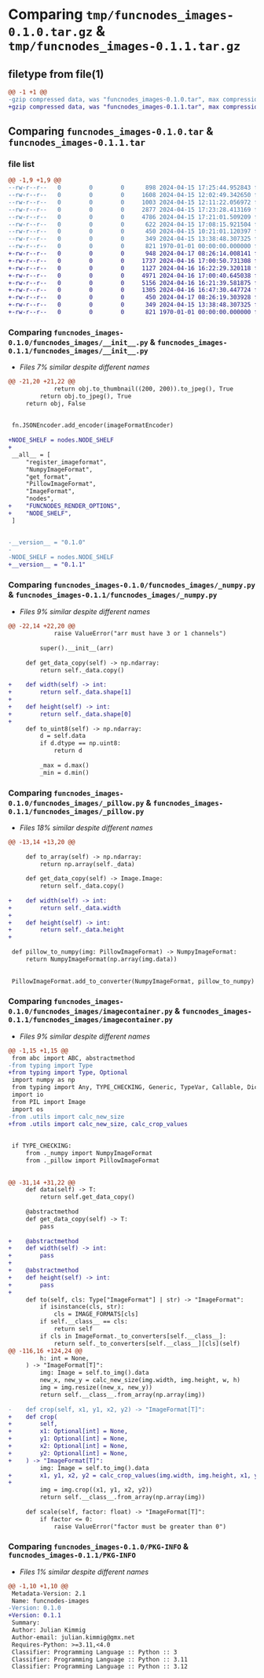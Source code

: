 # Comparing `tmp/funcnodes_images-0.1.0.tar.gz` & `tmp/funcnodes_images-0.1.1.tar.gz`

## filetype from file(1)

```diff
@@ -1 +1 @@
-gzip compressed data, was "funcnodes_images-0.1.0.tar", max compression
+gzip compressed data, was "funcnodes_images-0.1.1.tar", max compression
```

## Comparing `funcnodes_images-0.1.0.tar` & `funcnodes_images-0.1.1.tar`

### file list

```diff
@@ -1,9 +1,9 @@
--rw-r--r--   0        0        0      898 2024-04-15 17:25:44.952843 funcnodes_images-0.1.0/funcnodes_images/__init__.py
--rw-r--r--   0        0        0     1608 2024-04-15 12:02:49.342650 funcnodes_images-0.1.0/funcnodes_images/_numpy.py
--rw-r--r--   0        0        0     1003 2024-04-15 12:11:22.056972 funcnodes_images-0.1.0/funcnodes_images/_pillow.py
--rw-r--r--   0        0        0     2877 2024-04-15 17:23:28.413169 funcnodes_images-0.1.0/funcnodes_images/image_nodes.py
--rw-r--r--   0        0        0     4786 2024-04-15 17:21:01.509209 funcnodes_images-0.1.0/funcnodes_images/imagecontainer.py
--rw-r--r--   0        0        0      622 2024-04-15 17:08:15.921504 funcnodes_images-0.1.0/funcnodes_images/utils.py
--rw-r--r--   0        0        0      450 2024-04-15 10:21:01.120397 funcnodes_images-0.1.0/pyproject.toml
--rw-r--r--   0        0        0      349 2024-04-15 13:38:48.307325 funcnodes_images-0.1.0/README.md
--rw-r--r--   0        0        0      821 1970-01-01 00:00:00.000000 funcnodes_images-0.1.0/PKG-INFO
+-rw-r--r--   0        0        0      948 2024-04-17 08:26:14.008141 funcnodes_images-0.1.1/funcnodes_images/__init__.py
+-rw-r--r--   0        0        0     1737 2024-04-16 17:00:50.731308 funcnodes_images-0.1.1/funcnodes_images/_numpy.py
+-rw-r--r--   0        0        0     1127 2024-04-16 16:22:29.320118 funcnodes_images-0.1.1/funcnodes_images/_pillow.py
+-rw-r--r--   0        0        0     4971 2024-04-16 17:00:40.645038 funcnodes_images-0.1.1/funcnodes_images/image_nodes.py
+-rw-r--r--   0        0        0     5156 2024-04-16 16:21:39.581875 funcnodes_images-0.1.1/funcnodes_images/imagecontainer.py
+-rw-r--r--   0        0        0     1305 2024-04-16 16:47:30.447724 funcnodes_images-0.1.1/funcnodes_images/utils.py
+-rw-r--r--   0        0        0      450 2024-04-17 08:26:19.303928 funcnodes_images-0.1.1/pyproject.toml
+-rw-r--r--   0        0        0      349 2024-04-15 13:38:48.307325 funcnodes_images-0.1.1/README.md
+-rw-r--r--   0        0        0      821 1970-01-01 00:00:00.000000 funcnodes_images-0.1.1/PKG-INFO
```

### Comparing `funcnodes_images-0.1.0/funcnodes_images/__init__.py` & `funcnodes_images-0.1.1/funcnodes_images/__init__.py`

 * *Files 7% similar despite different names*

```diff
@@ -21,20 +21,22 @@
             return obj.to_thumbnail((200, 200)).to_jpeg(), True
         return obj.to_jpeg(), True
     return obj, False
 
 
 fn.JSONEncoder.add_encoder(imageFormatEncoder)
 
+NODE_SHELF = nodes.NODE_SHELF
+
 __all__ = [
     "register_imageformat",
     "NumpyImageFormat",
     "get_format",
     "PillowImageFormat",
     "ImageFormat",
     "nodes",
+    "FUNCNODES_RENDER_OPTIONS",
+    "NODE_SHELF",
 ]
 
 
-__version__ = "0.1.0"
-
-NODE_SHELF = nodes.NODE_SHELF
+__version__ = "0.1.1"
```

### Comparing `funcnodes_images-0.1.0/funcnodes_images/_numpy.py` & `funcnodes_images-0.1.1/funcnodes_images/_numpy.py`

 * *Files 9% similar despite different names*

```diff
@@ -22,14 +22,20 @@
             raise ValueError("arr must have 3 or 1 channels")
 
         super().__init__(arr)
 
     def get_data_copy(self) -> np.ndarray:
         return self._data.copy()
 
+    def width(self) -> int:
+        return self._data.shape[1]
+
+    def height(self) -> int:
+        return self._data.shape[0]
+
     def to_uint8(self) -> np.ndarray:
         d = self.data
         if d.dtype == np.uint8:
             return d
 
         _max = d.max()
         _min = d.min()
```

### Comparing `funcnodes_images-0.1.0/funcnodes_images/_pillow.py` & `funcnodes_images-0.1.1/funcnodes_images/_pillow.py`

 * *Files 18% similar despite different names*

```diff
@@ -13,14 +13,20 @@
 
     def to_array(self) -> np.ndarray:
         return np.array(self._data)
 
     def get_data_copy(self) -> Image.Image:
         return self._data.copy()
 
+    def width(self) -> int:
+        return self._data.width
+
+    def height(self) -> int:
+        return self._data.height
+
 
 def pillow_to_numpy(img: PillowImageFormat) -> NumpyImageFormat:
     return NumpyImageFormat(np.array(img.data))
 
 
 PillowImageFormat.add_to_converter(NumpyImageFormat, pillow_to_numpy)
```

### Comparing `funcnodes_images-0.1.0/funcnodes_images/imagecontainer.py` & `funcnodes_images-0.1.1/funcnodes_images/imagecontainer.py`

 * *Files 9% similar despite different names*

```diff
@@ -1,15 +1,15 @@
 from abc import ABC, abstractmethod
-from typing import Type
+from typing import Type, Optional
 import numpy as np
 from typing import Any, TYPE_CHECKING, Generic, TypeVar, Callable, Dict
 import io
 from PIL import Image
 import os
-from .utils import calc_new_size
+from .utils import calc_new_size, calc_crop_values
 
 
 if TYPE_CHECKING:
     from ._numpy import NumpyImageFormat
     from ._pillow import PillowImageFormat
 
 
@@ -31,14 +31,22 @@
     def data(self) -> T:
         return self.get_data_copy()
 
     @abstractmethod
     def get_data_copy(self) -> T:
         pass
 
+    @abstractmethod
+    def width(self) -> int:
+        pass
+
+    @abstractmethod
+    def height(self) -> int:
+        pass
+
     def to(self, cls: Type["ImageFormat"] | str) -> "ImageFormat":
         if isinstance(cls, str):
             cls = IMAGE_FORMATS[cls]
         if self.__class__ == cls:
             return self
         if cls in ImageFormat._to_converters[self.__class__]:
             return self._to_converters[self.__class__][cls](self)
@@ -116,16 +124,24 @@
         h: int = None,
     ) -> "ImageFormat[T]":
         img: Image = self.to_img().data
         new_x, new_y = calc_new_size(img.width, img.height, w, h)
         img = img.resize((new_x, new_y))
         return self.__class__.from_array(np.array(img))
 
-    def crop(self, x1, y1, x2, y2) -> "ImageFormat[T]":
+    def crop(
+        self,
+        x1: Optional[int] = None,
+        y1: Optional[int] = None,
+        x2: Optional[int] = None,
+        y2: Optional[int] = None,
+    ) -> "ImageFormat[T]":
         img: Image = self.to_img().data
+        x1, y1, x2, y2 = calc_crop_values(img.width, img.height, x1, y1, x2, y2)
+
         img = img.crop((x1, y1, x2, y2))
         return self.__class__.from_array(np.array(img))
 
     def scale(self, factor: float) -> "ImageFormat[T]":
         if factor <= 0:
             raise ValueError("factor must be greater than 0")
```

### Comparing `funcnodes_images-0.1.0/PKG-INFO` & `funcnodes_images-0.1.1/PKG-INFO`

 * *Files 1% similar despite different names*

```diff
@@ -1,10 +1,10 @@
 Metadata-Version: 2.1
 Name: funcnodes-images
-Version: 0.1.0
+Version: 0.1.1
 Summary: 
 Author: Julian Kimmig
 Author-email: julian.kimmig@gmx.net
 Requires-Python: >=3.11,<4.0
 Classifier: Programming Language :: Python :: 3
 Classifier: Programming Language :: Python :: 3.11
 Classifier: Programming Language :: Python :: 3.12
```

